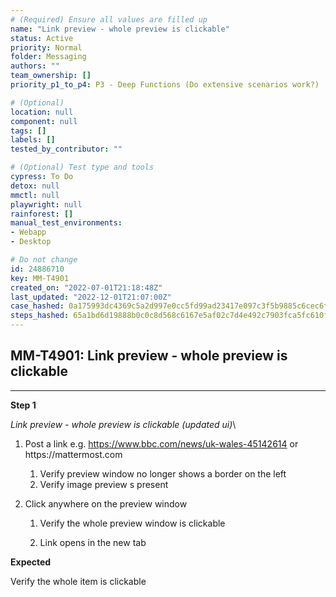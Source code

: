 ```yaml
---
# (Required) Ensure all values are filled up
name: "Link preview - whole preview is clickable"
status: Active
priority: Normal
folder: Messaging
authors: ""
team_ownership: []
priority_p1_to_p4: P3 - Deep Functions (Do extensive scenarios work?)

# (Optional)
location: null
component: null
tags: []
labels: []
tested_by_contributor: ""

# (Optional) Test type and tools
cypress: To Do
detox: null
mmctl: null
playwright: null
rainforest: []
manual_test_environments:
- Webapp
- Desktop

# Do not change
id: 24886710
key: MM-T4901
created_on: "2022-07-01T21:18:48Z"
last_updated: "2022-12-01T21:07:00Z"
case_hashed: 0a175993dc4369c5a2d997e0cc5fd99ad23417e097c3f5b9885c6cec6f51b206176a8948f788cbd581a94acf27967105
steps_hashed: 65a1bd6d19888b0c0c8d568c6167e5af02c7d4e492c7903fca5fc610f71a8a70f70cead031563c0a6f9080fbb3d3f39c
---
```


<!-- (Auto-generated) Based on frontmatter's "key" and "name" -->

## MM-T4901: Link preview - whole preview is clickable

---

**Step 1**

_Link preview - whole preview is clickable (updated ui)_\\

1. Post a link e.g. <https://www.bbc.com/news/uk-wales-45142614> or https\://mattermost.com

   1. Verify preview window no longer shows a border on the left
   2. Verify image preview s present

2. Click anywhere on the preview window

   1. Verify the whole preview window is clickable

   2. Link opens in the new tab

**Expected**

Verify the whole item is clickable
